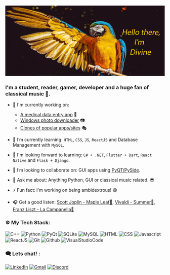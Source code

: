 <!-- ![Header image](https://raw.githubusercontent.com/CHR-onicles/CHR-onicles/main/images/hi_img.jpg) 
-->
![Header-image](images/hi_img.jpg)

<!--
Here are some ideas to get you started:

-  I’m currently working on ...
- 🌱 I’m currently learning ...
- 👯 I’m looking to collaborate on ...
- 🤔 I’m looking for help with ...
- 💬 Ask me about ...
- 📫 How to reach me: ...
- 😄 Pronouns: ...
- ⚡ Fun fact: ...
-->
<h3 align="left">I'm a student, reader, gamer, developer and a huge fan of classical music 🎼.</h3>

- 🔭 I'm currently working on:
    - [A medical data entry app][med] 🏥 
    - [Windows photo downloader][spotty] 📷
    - [Clones of popular apps/sites][clones] 🎭


- 🌱 I’m currently learning: `HTML`, `CSS`, `JS`, `ReactJS` and Database Management with `MySQL`.
- 🏁 I'm looking forward to learning: `C# + .NET`, `Flutter + Dart`, `React Native` and `Flask + Django`.
- 👯 I’m looking to collaborate on: GUI apps using [PyQT/PySide](https://riverbankcomputing.com/software/pyqt).
- 💬 Ask me about: Anything Python, GUI or classical music related. 😎    
- ⚡ Fun fact: I'm working on being ambidextrous! 😅
- 🎧 Get a good listen:  [Scott Joplin - Maple Leaf🎵](https://www.youtube.com/watch?v=rBInnwV21DM), 
                        [Vivaldi - Summer🎵](https://www.youtube.com/watch?v=H_3JiTfmuzg), 
                        [Franz Liszt - La Campanella🎵](https://www.youtube.com/watch?v=H1Dvg2MxQn8)


<!-- Logos-->
<!-- <a href="https://www.linkedin.com/in/divine-a-522b791ab/"><img src="https://img.shields.io/badge/linkedin-%230077B5.svg?&style=for-the-badge&logo=linkedin&logoColor=white" /></a>

[![Linkedin Badge](https://img.shields.io/badge/-DivineAnum-blue?style=flat-square&logo=Linkedin&logoColor=white&link=https://https://linkedin.com/in/divine-a-522b791ab/)](https://linkedin.com/in/divine-a-522b791ab/)
[![Gmail Badge](https://img.shields.io/badge/-tpandivine48@gmail.com-d14836?style=flat-square&logo=Gmail&logoColor=white&link=mailto:tpandivine48@gmail.com)](mailto:tpandivine48@gmail.com)
-->

<h3 align="left">⚙ My Tech Stack:</h3>
<p align="left">
<img align="center" src="https://cdn.jsdelivr.net/npm/simple-icons@3.0.1/icons/cplusplus.svg" alt="C++" height="30" width="40" />
<img align="center" src="https://cdn.jsdelivr.net/npm/simple-icons@3.0.1/icons/python.svg" alt="Python" height="30" width="40" />
<img align="center" src="https://cdn.jsdelivr.net/npm/simple-icons@3.0.1/icons/qt.svg" alt="PyQt" height="30" width="40" />
<img align="center" src="https://cdn.jsdelivr.net/npm/simple-icons@3.0.1/icons/sqlite.svg" alt="SQLite" height="30" width="40" />
<img align="center" src="https://cdn.jsdelivr.net/npm/simple-icons@3.0.1/icons/mysql.svg" alt="MySQL" height="50" width="50" />
<img align="center" src="https://cdn.jsdelivr.net/npm/simple-icons@3.0.1/icons/html5.svg" alt="HTML" height="30" width="40" />
<img align="center" src="https://cdn.jsdelivr.net/npm/simple-icons@3.0.1/icons/css3.svg" alt="CSS" height="30" width="40" />
<img align="center" src="https://cdn.jsdelivr.net/npm/simple-icons@3.0.1/icons/javascript.svg" alt="Javascript" height="30" width="40" />
<img align="center" src="https://cdn.jsdelivr.net/npm/simple-icons@3.0.1/icons/react.svg" alt="ReactJS" height="30" width="40" />
<img align="center" src="https://cdn.jsdelivr.net/npm/simple-icons@3.0.1/icons/git.svg" alt="Git" height="30" width="40" />
<img align="center" src="https://cdn.jsdelivr.net/npm/simple-icons@3.0.1/icons/github.svg" alt="Github" height="30" width="40" />
<img align="center" src="https://cdn.jsdelivr.net/npm/simple-icons@3.0.1/icons/visualstudiocode.svg" alt="VisualStudioCode" height="30" width="40" />

</p>

<h3 align="left">🗨 Lets chat! :</h3>
<p align="left">
<a href="https://linkedin.com/in/divine-a-522b791ab" target="blank"><img align="center" src="https://cdn.jsdelivr.net/npm/simple-icons@3.0.1/icons/linkedin.svg" alt="LinkedIn" height="30" width="40" /></a>
<a href="mailto:tpandivine48@gmail.com" target="blank"><img align="center" src="https://cdn.jsdelivr.net/npm/simple-icons@3.0.1/icons/gmail.svg" alt="Gmail" height="30" width="40" /></a>
<a href="https://discordapp.com/users/475709262883061762" target="blank"><img align="center" src="https://cdn.jsdelivr.net/npm/simple-icons@3.0.1/icons/discord.svg" alt="Discord" height="30" width="40" /></a>
</p>
              

<!-- Links -->
[med]: https://github.com/CHR-onicles/Medical_Bills_Program
[spotty]: https://github.com/CHR-onicles/SpotlightProgramGUI
[clones]: https://github.com/CHR-onicles/Clone_Wars
